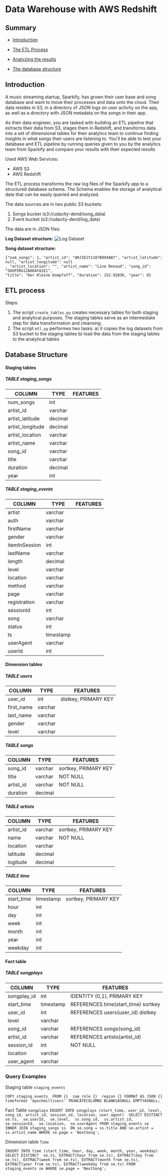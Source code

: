 # Data Warehouse with AWS Redshift

## Summary

 - [Introduction](#introduction)
 - [The ETL Process](#the-etl-process)

 - [Analyzing the results](#analyzing-the-results)
 - [The database structure](#the-database-structure)

## Introduction

A music streaming startup, Sparkify, has grown their user base and song database and want 
to move their processes and data onto the cloud. Their data resides in S3, in a directory 
of JSON logs on user activity on the app, as well as a directory with JSON metadata 
on the songs in their app.

As their data engineer, you are tasked with building an ETL pipeline that extracts 
their data from S3, stages them in Redshift, and transforms data into a set of 
dimensional tables for their analytics team to continue finding insights in what songs 
their users are listening to. You'll be able to test your database and ETL pipeline 
by running queries given to you by the analytics team from Sparkify and compare your 
results with their expected results

Used AWS Web Services:
* AWS S3
* AWS Redshift

The ETL process transforms the raw log files of the Sparkify app to a structured database schema. The Schema enables the storage of analytical data that can be easily queried and analyzed.

The data sources are in two public S3 buckets:
1. Songs bucket (s3://udacity-dend/song_data)
2. Event bucket (s3://udacity-dend/log_data)

The data are in JSON files.

<b>Log Dataset structure:</b>
![Log Dataset](./images/log_dataset.jpg)

<b>Song dataset structure:</b>
~~~~
{"num_songs": 1, "artist_id": "ARJIE2Y1187B994AB7", "artist_latitude": null, "artist_longitude": null
, "artist_location": "", "artist_name": "Line Renaud", "song_id": "SOUPIRU12A6D4FA1E1", 
"title": "Der Kleine Dompfaff", "duration": 152.92036, "year": 0}
~~~~



## ETL process

Steps:

1. The script `create_tables.py` creates  necessary tables for both staging and analytical purposes. The staging tables serve as an intermediate step for data transformation and cleansing. 
2. The script `etl.py` performes two tasks:
a) it copies the log datasets from S3 bucket to the staging tables
b) load the data from the staging tables to the analytical tables


## Database Structure
#### Staging tables

##### TABLE staging_songs

| COLUMN | TYPE | FEATURES |
| ------ | ---- | ------- |
|num_songs| int| |
|artist_id| varchar| |
|artist_latitude | decimal | |
|artist_longitude| decimal| |
|artist_location| varchar| |
|artist_name | varchar | |
|song_id| varchar| |
|title| varchar| |
|duration | decimal | |
|year | int | |


##### TABLE staging_events

| COLUMN | TYPE | FEATURES |
| ------ | ---- | ------- |
|artist| varchar| |
|auth| varchar| |
|firstName | varchar | |
|gender| varchar| |
|itemInSession | int| |
|lastName | varchar | |
|length| decimal| |
|level| varchar| |
|location | varchar| |
|method | varchar| |
|page | varchar | |
|registration| varchar| |
|sessionId| int| |
|song | varchar| |
|status| int| |
|ts| timestamp| |
|userAgent| varchar| |
|userId| int| |


#### Dimension tables

##### TABLE users

| COLUMN | TYPE | FEATURES |
| ------ | ---- | ------- |
|user_id| int| distkey, PRIMARY KEY |
|first_name| varchar| |
|last_name | varchar | |
|gender| varchar| |
|level| varchar| |

##### TABLE songs

| COLUMN | TYPE | FEATURES |
| ------ | ---- | ------- |
|song_id| varchar| sortkey, PRIMARY KEY |
|title| varchar| NOT NULL |
|artist_id | varchar | NOT NULL|
|duration| decimal| |

##### TABLE artists

| COLUMN | TYPE | FEATURES |
| ------ | ---- | ------- |
|artist_id| varchar| sortkey, PRIMARY KEY |
|name| varchar| NOT NULL |
|location | varchar | |
|latitude| decimal| |
|logitude| decimal| |


##### TABLE time

| COLUMN | TYPE | FEATURES |
| ------ | ---- | ------- |
|start_time| timestamp| sortkey, PRIMARY KEY |
|hour| int| |
|day| int| |
|week| int| |
|month| int| |
|year| int| |
|weekday| int| |

#### Fact table

##### TABLE songplays

| COLUMN | TYPE | FEATURES |
| ------ | ---- | ------- |
|songplay_id| int| IDENTITY (0,1), PRIMARY KEY |
|start_time| timestamp| REFERENCES  time(start_time)    sortkey|
|user_id | int | REFERENCES  users(user_id) distkey|
|level| varchar| |
|song_id| varchar| REFERENCES  songs(song_id)|
|artist_id | varchar | REFERENCES  artists(artist_id)|
|session_id| int| NOT NULL|
|location| varchar| |
|user_agent| varchar| |


### Query Examples

Staging table `staging_events`

`COPY staging_events 
        FROM {} 
        iam_role {} 
        region {}
        FORMAT AS JSON {} 
        timeformat 'epochmillisecs'
        TRUNCATECOLUMNS BLANKSASNULL EMPTYASNULL;`


Fact Table `songplays`
`INSERT INTO songplays (start_time, user_id, level, song_id, artist_id, session_id, location, user_agent) 
        SELECT DISTINCT se.ts, 
                        se.userId, 
                        se.level, 
                        ss.song_id, 
                        ss.artist_id, 
                        se.sessionId, 
                        se.location, 
                        se.userAgent
        FROM staging_events se 
        INNER JOIN staging_songs ss 
            ON se.song = ss.title AND se.artist = ss.artist_name
        WHERE se.page = 'NextSong';`

Dimension table `Time`

`INSERT INTO time (start_time, hour, day, week, month, year, weekday)
        SELECT DISTINCT  se.ts,
                        EXTRACT(hour from se.ts),
                        EXTRACT(day from se.ts),
                        EXTRACT(week from se.ts),
                        EXTRACT(month from se.ts),
                        EXTRACT(year from se.ts),
                        EXTRACT(weekday from se.ts)
        FROM staging_events se
        WHERE se.page = 'NextSong';`

